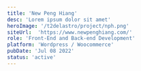 ```yaml
---
title: 'New Peng Hiang'
desc: 'Lorem ipsum dolor sit amet'
heroImage: '/t2delastro/project/nph.png'
siteUrl:  'https://www.newpenghiang.com/'
role: 'Front-End and Back-end Development'
platform: 'Wordpress / Woocommerce'
pubDate: 'Jul 08 2022'
status: 'active'
---
```

